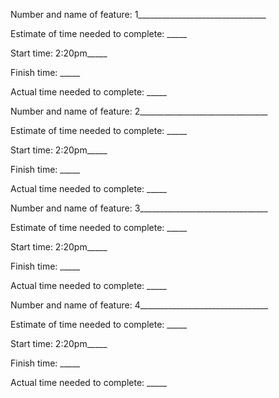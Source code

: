 Number and name of feature: 1________________________________

Estimate of time needed to complete: _____

Start time: 2:20pm_____

Finish time: _____

Actual time needed to complete: _____






Number and name of feature: 2________________________________

Estimate of time needed to complete: _____

Start time: 2:20pm_____

Finish time: _____

Actual time needed to complete: _____







Number and name of feature: 3________________________________

Estimate of time needed to complete: _____

Start time: 2:20pm_____

Finish time: _____

Actual time needed to complete: _____


Number and name of feature: 4________________________________

Estimate of time needed to complete: _____

Start time: 2:20pm_____

Finish time: _____

Actual time needed to complete: _____